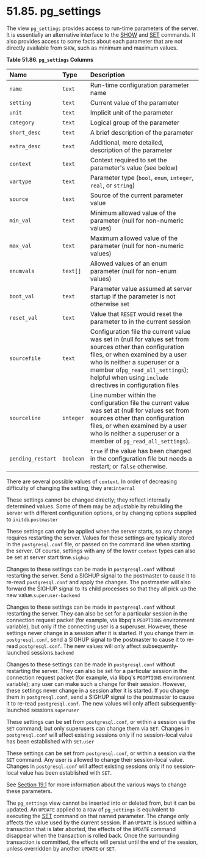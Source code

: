 # 51.85. pg\_settings

The view `pg_settings` provides access to run-time parameters of the server. It is essentially an alternative interface to the [SHOW](https://www.postgresql.org/docs/10/static/sql-show.html) and [SET](https://www.postgresql.org/docs/10/static/sql-set.html) commands. It also provides access to some facts about each parameter that are not directly available from `SHOW`, such as minimum and maximum values.

**Table 51.86. `pg_settings` Columns**

| Name | Type | Description |
| :--- | :--- | :--- |
| `name` | `text` | Run-time configuration parameter name |
| `setting` | `text` | Current value of the parameter |
| `unit` | `text` | Implicit unit of the parameter |
| `category` | `text` | Logical group of the parameter |
| `short_desc` | `text` | A brief description of the parameter |
| `extra_desc` | `text` | Additional, more detailed, description of the parameter |
| `context` | `text` | Context required to set the parameter's value \(see below\) |
| `vartype` | `text` | Parameter type \(`bool`, `enum`, `integer`, `real`, or `string`\) |
| `source` | `text` | Source of the current parameter value |
| `min_val` | `text` | Minimum allowed value of the parameter \(null for non-numeric values\) |
| `max_val` | `text` | Maximum allowed value of the parameter \(null for non-numeric values\) |
| `enumvals` | `text[]` | Allowed values of an enum parameter \(null for non-enum values\) |
| `boot_val` | `text` | Parameter value assumed at server startup if the parameter is not otherwise set |
| `reset_val` | `text` | Value that `RESET` would reset the parameter to in the current session |
| `sourcefile` | `text` | Configuration file the current value was set in \(null for values set from sources other than configuration files, or when examined by a user who is neither a superuser or a member of`pg_read_all_settings`\); helpful when using `include` directives in configuration files |
| `sourceline` | `integer` | Line number within the configuration file the current value was set at \(null for values set from sources other than configuration files, or when examined by a user who is neither a superuser or a member of `pg_read_all_settings`\). |
| `pending_restart` | `boolean` | `true` if the value has been changed in the configuration file but needs a restart; or `false` otherwise. |

There are several possible values of `context`. In order of decreasing difficulty of changing the setting, they are:`internal`

These settings cannot be changed directly; they reflect internally determined values. Some of them may be adjustable by rebuilding the server with different configuration options, or by changing options supplied to `initdb`.`postmaster`

These settings can only be applied when the server starts, so any change requires restarting the server. Values for these settings are typically stored in the `postgresql.conf` file, or passed on the command line when starting the server. Of course, settings with any of the lower `context` types can also be set at server start time.`sighup`

Changes to these settings can be made in `postgresql.conf` without restarting the server. Send a SIGHUP signal to the postmaster to cause it to re-read `postgresql.conf` and apply the changes. The postmaster will also forward the SIGHUP signal to its child processes so that they all pick up the new value.`superuser-backend`

Changes to these settings can be made in `postgresql.conf` without restarting the server. They can also be set for a particular session in the connection request packet \(for example, via libpq's `PGOPTIONS` environment variable\), but only if the connecting user is a superuser. However, these settings never change in a session after it is started. If you change them in `postgresql.conf`, send a SIGHUP signal to the postmaster to cause it to re-read `postgresql.conf`. The new values will only affect subsequently-launched sessions.`backend`

Changes to these settings can be made in `postgresql.conf` without restarting the server. They can also be set for a particular session in the connection request packet \(for example, via libpq's `PGOPTIONS` environment variable\); any user can make such a change for their session. However, these settings never change in a session after it is started. If you change them in `postgresql.conf`, send a SIGHUP signal to the postmaster to cause it to re-read `postgresql.conf`. The new values will only affect subsequently-launched sessions.`superuser`

These settings can be set from `postgresql.conf`, or within a session via the `SET` command; but only superusers can change them via `SET`. Changes in `postgresql.conf` will affect existing sessions only if no session-local value has been established with `SET`.`user`

These settings can be set from `postgresql.conf`, or within a session via the `SET` command. Any user is allowed to change their session-local value. Changes in `postgresql.conf` will affect existing sessions only if no session-local value has been established with `SET`.

See [Section 19.1](https://www.postgresql.org/docs/10/static/config-setting.html) for more information about the various ways to change these parameters.

The `pg_settings` view cannot be inserted into or deleted from, but it can be updated. An `UPDATE` applied to a row of `pg_settings` is equivalent to executing the [SET](https://www.postgresql.org/docs/10/static/sql-set.html) command on that named parameter. The change only affects the value used by the current session. If an `UPDATE` is issued within a transaction that is later aborted, the effects of the `UPDATE` command disappear when the transaction is rolled back. Once the surrounding transaction is committed, the effects will persist until the end of the session, unless overridden by another `UPDATE` or `SET`.

